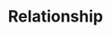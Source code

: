 ---
title: "Relationship"
draft: false
terms: []
weight: 1
module:
    layout: "term"
    canals:
        youtube: ""
        spotify: ""
    forums:
        disqus: ""
        discord: ""
        telegram: ""
parted:
    hero:
        lead: "# Love Me More"
        desc: "Lorem Ipsum is simply dummy text of the printing and typesetting industry."
format:
    model: ""
    cover: ""
    anima: ""
    theme: ""
    datum:
        data: ""
metadata:
    index: false
    thumb: "cover.jpg"
    author: "Al Muhdil Karim"
language:
    id: ""
    en: ""
description: "Beragam teknologi dan platform perpustakaan digital hadir membawa perubahan besar dalam pengelolaan informasi modern."
---